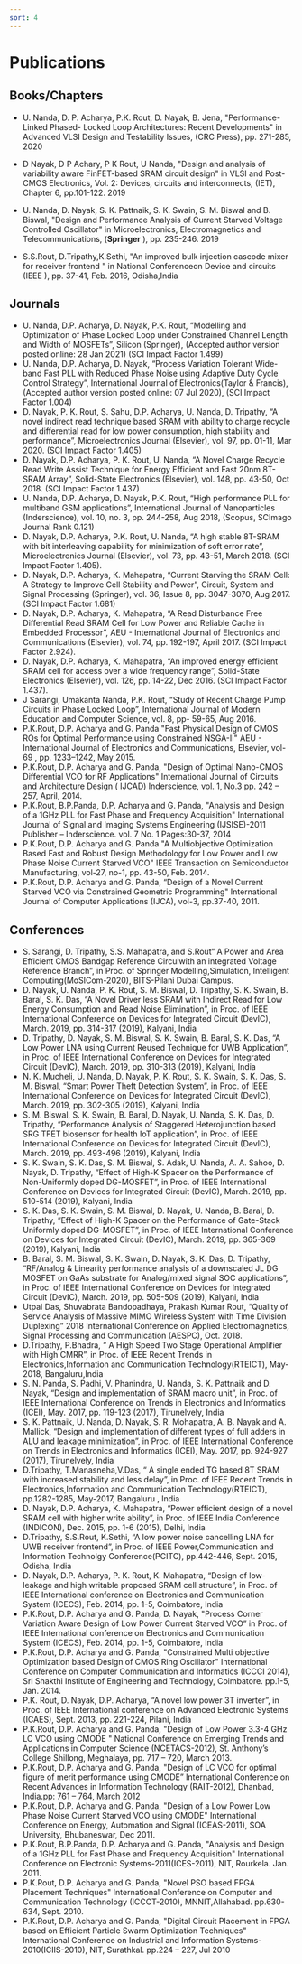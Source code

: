 ```yaml
---
sort: 4
---
```

# Publications

## Books/Chapters

- U. Nanda, D. P. Acharya, P.K. Rout, D. Nayak, B. Jena, "Performance-Linked Phased- Locked Loop Architectures: Recent Developments" in Advanced VLSI Design and Testability Issues, (CRC Press), pp. 271-285, 2020

- D Nayak, D P Achary, P K Rout, U Nanda, "Design and analysis of variability aware FinFET-based SRAM circuit design" in VLSI and Post-CMOS Electronics, Vol. 2: Devices, circuits and interconnects, (IET), Chapter 6, pp.101-122. 2019

- U. Nanda, D. Nayak, S. K. Pattnaik, S. K. Swain, S. M. Biswal and B. Biswal, "Design and Performance Analysis of Current Starved Voltage Controlled Oscillator" in Microelectronics, Electromagnetics and Telecommunications, (**Springer** ), pp. 235-246. 2019

- S.S.Rout, D.Tripathy,K.Sethi, "An improved bulk injection cascode mixer for receiver frontend " in National Conferenceon Device and circuits (IEEE ), pp. 37-41, Feb.  2016, Odisha,India

## Journals

-	U. Nanda, D.P. Acharya, D. Nayak, P.K. Rout, “Modelling and Optimization of Phase Locked Loop under Constrained Channel Length and Width of MOSFETs”, Silicon (Springer), (Accepted author version posted online: 28 Jan 2021) (SCI Impact Factor 1.499)
-	U. Nanda, D.P. Acharya, D. Nayak, “Process Variation Tolerant Wide-band Fast PLL with Reduced Phase Noise using Adaptive Duty Cycle Control Strategy”, International Journal of Electronics(Taylor & Francis), (Accepted author version posted online: 07 Jul 2020), (SCI Impact Factor 1.004)
-	D. Nayak, P. K. Rout, S. Sahu, D.P. Acharya, U. Nanda, D. Tripathy, “A novel indirect read technique based SRAM with ability to charge recycle and differential read for low power consumption, high stability and performance”, Microelectronics Journal (Elsevier), vol. 97, pp. 01-11, Mar 2020. (SCI Impact Factor 1.405)
-	D. Nayak, D.P. Acharya, P. K. Rout, U. Nanda, “A Novel Charge Recycle Read Write Assist Technique for Energy Efficient and Fast 20nm 8T-SRAM Array”, Solid-State Electronics (Elsevier), vol. 148, pp. 43-50, Oct 2018. (SCI Impact Factor 1.437)
-	U. Nanda, D.P. Acharya, D. Nayak, P.K. Rout, “High performance PLL for multiband GSM applications”, International Journal of Nanoparticles (Inderscience), vol. 10, no. 3, pp. 244-258, Aug 2018, (Scopus, SCImago Journal Rank 0.121)
-	D. Nayak, D.P. Acharya, P.K. Rout, U. Nanda, “A high stable 8T-SRAM with bit interleaving capability for minimization of soft error rate”, Microelectronics Journal (Elsevier), vol. 73, pp. 43-51, March 2018. (SCI Impact Factor 1.405).
-	D. Nayak, D.P. Acharya, K. Mahapatra, “Current Starving the SRAM Cell: A Strategy to Improve Cell Stability and Power”, Circuit, System and Signal Processing (Springer), vol. 36, Issue 8, pp. 3047-3070, Aug 2017. (SCI Impact Factor 1.681)
-	D. Nayak, D.P. Acharya, K. Mahapatra, “A Read Disturbance Free Differential Read SRAM Cell for Low Power and Reliable Cache in Embedded Processor”,  AEU - International Journal of Electronics and Communications (Elsevier), vol. 74, pp. 192-197, April 2017. (SCI Impact Factor 2.924).
-	D. Nayak, D.P. Acharya, K. Mahapatra, “An improved energy efficient SRAM cell for access over a wide frequency range”, Solid-State Electronics (Elsevier), vol. 126, pp. 14-22, Dec 2016. (SCI Impact Factor 1.437).
-	J Sarangi, Umakanta Nanda, P.K. Rout, “Study of Recent Charge Pump Circuits in Phase Locked Loop”,	International Journal of Modern Education and Computer Science, vol. 8, pp- 59-65, Aug 2016. 
-	P.K.Rout, D.P. Acharya and G. Panda "Fast Physical Design of CMOS ROs for Optimal Performance using Constrained NSGA-II" AEU - International Journal of Electronics and Communications, Elsevier, vol-69 , pp. 1233–1242, May 2015.
-	P.K.Rout, D.P. Acharya and G. Panda, "Design of Optimal Nano-CMOS Differential VCO for RF Applications" International Journal of Circuits and Architecture Design ( IJCAD) Inderscience, vol. 1, No.3  pp. 242 – 257, April, 2014.  
-	P.K.Rout, B.P.Panda, D.P. Acharya and G. Panda, "Analysis and Design of a 1GHz PLL for Fast Phase and Frequency Acquisition" International Journal of Signal and Imaging Systems Engineering (IJSISE)-2011 Publisher – Inderscience. vol. 7 No. 1 Pages:30-37, 2014
-	P.K.Rout, D.P. Acharya and G. Panda "A Multiobjective Optimization Based Fast and Robust Design Methodology for Low Power and Low Phase Noise Current Starved VCO" IEEE Transaction on Semiconductor Manufacturing, vol-27, no-1, pp. 43-50, Feb. 2014.
-	P.K.Rout, D.P. Acharya and G. Panda, “Design of a Novel Current Starved VCO via Constrained Geometric Programming" International Journal of Computer Applications (IJCA), vol-3, pp.37-40, 2011.


## Conferences

-	S. Sarangi, D. Tripathy, S.S. Mahapatra, and S.Rout“ A Power and Area Efficient CMOS Bandgap Reference Circuiwith an integrated Voltage Reference Branch”, in Proc. of Springer Modelling,Simulation, Intelligent Computing(MoSICom-2020), BITS-Pilani Dubai Campus.
-	D. Nayak, U. Nanda, P. K. Rout, S. M. Biswal, D. Tripathy, S. K. Swain, B. Baral, S. K. Das, “A Novel Driver less SRAM with Indirect Read for Low Energy Consumption and Read Noise Elimination”, in Proc. of IEEE International Conference on Devices for Integrated Circuit (DevIC), March. 2019, pp. 314-317 (2019), Kalyani, India
-	D. Tripathy, D. Nayak, S. M. Biswal, S. K. Swain, B. Baral, S. K. Das, “A Low Power LNA using Current Reused Technique for UWB Application”, in Proc. of IEEE International Conference on Devices for Integrated Circuit (DevIC), March. 2019, pp. 310-313 (2019), Kalyani, India
-	N. K. Mucheli, U. Nanda, D. Nayak, P. K. Rout, S. K. Swain, S. K. Das, S. M. Biswal, “Smart Power Theft Detection System”, in Proc. of IEEE International Conference on Devices for Integrated Circuit (DevIC), March. 2019, pp. 302-305 (2019), Kalyani, India
-	S. M. Biswal, S. K. Swain, B. Baral, D. Nayak, U. Nanda, S. K. Das, D. Tripathy, “Performance Analysis of Staggered Heterojunction based SRG TFET biosensor for health IoT application”, in Proc. of IEEE International Conference on Devices for Integrated Circuit (DevIC), March. 2019, pp. 493-496 (2019), Kalyani, India
-	S. K. Swain, S. K. Das, S. M. Biswal, S. Adak, U. Nanda, A. A. Sahoo, D. Nayak, D. Tripathy, “Effect of High-K Spacer on the Performance of Non-Uniformly doped DG-MOSFET”, in Proc. of IEEE International Conference on Devices for Integrated Circuit (DevIC), March. 2019, pp. 510-514 (2019), Kalyani, India
-	S. K. Das, S. K. Swain, S. M. Biswal, D. Nayak, U. Nanda, B. Baral, D. Tripathy, “Effect of High-K Spacer on the Performance of Gate-Stack Uniformly doped DG-MOSFET”, in Proc. of IEEE International Conference on Devices for Integrated Circuit (DevIC), March. 2019, pp. 365-369 (2019), Kalyani, India
-	B. Baral, S. M. Biswal, S. K. Swain, D. Nayak, S. K. Das, D. Tripathy, “RF/Analog & Linearity performance analysis of a downscaled JL DG MOSFET on GaAs substrate for Analog/mixed signal SOC applications”, in Proc. of IEEE International Conference on Devices for Integrated Circuit (DevIC), March. 2019, pp. 505-509 (2019), Kalyani, India
-	Utpal Das, Shuvabrata Bandopadhaya, Prakash Kumar Rout, “Quality of Service Analysis of Massive MIMO Wireless System with Time Division Duplexing” 2018 International Conference on Applied Electromagnetics, Signal Processing and Communication (AESPC), Oct. 2018.
-	D.Tripathy, P.Bhadra, “ A High Speed Two Stage Operational Amplifier with High CMRR”, in Proc. of IEEE Recent Trends in Electronics,Information and Communication Technology(RTEICT),  May-2018, Bangaluru,India
-	S. N. Panda, S. Padhi, V. Phanindra, U. Nanda, S. K. Pattnaik and D. Nayak, “Design and implementation of SRAM macro unit”, in Proc. of  IEEE International Conference on Trends in Electronics and Informatics (ICEI), May. 2017, pp. 119-123 (2017), Tirunelvely, India
-	S. K. Pattnaik, U. Nanda, D. Nayak, S. R. Mohapatra, A. B. Nayak and A. Mallick, “Design and implementation of different types of full adders in ALU and leakage minimization”, in Proc. of IEEE International Conference on Trends in Electronics and Informatics (ICEI), May. 2017, pp. 924-927 (2017), Tirunelvely, India
-	D.Tripathy, T.Manasneha,V.Das, “ A single ended TG based 8T SRAM with increased stability and less delay”, in Proc. of IEEE Recent Trends in Electronics,Information and Communication Technology(RTEICT), pp.1282-1285, May-2017, Bangaluru , India
-	D. Nayak, D.P. Acharya, K. Mahapatra, “Power efficient design of a novel SRAM cell with higher write ability”, in Proc. of IEEE India Conference (INDICON), Dec. 2015, pp. 1-6 (2015), Delhi, India
-	D.Tripathy, S.S.Rout, K.Sethi, “A low power noise cancelling LNA for UWB receiver frontend”, in Proc. of IEEE Power,Communication and Information  Technolgy Conference(PCITC), pp.442-446, Sept. 2015,  Odisha, India
-	D. Nayak, D.P. Acharya, P. K. Rout, K. Mahapatra, “Design of low-leakage and high writable proposed SRAM cell structure”, in Proc. of IEEE International conference on Electronics and Communication System (ICECS), Feb. 2014, pp. 1-5, Coimbatore, India 
-	P.K.Rout, D.P. Acharya and G. Panda, D. Nayak, "Process Corner Variation Aware Design of Low Power Current Starved VCO” in Proc. of IEEE International conference on Electronics and Communication System (ICECS), Feb. 2014, pp. 1-5, Coimbatore, India 
-	P.K.Rout, D.P. Acharya and G. Panda, "Constrained Multi objective Optimization based Design of CMOS Ring Oscillator" International Conference on Computer Communication and Informatics (ICCCI 2014), Sri Shakthi Institute of Engineering and Technology, Coimbatore. pp.1-5, Jan. 2014.
-	P.K. Rout, D. Nayak, D.P. Acharya, “A novel low power 3T inverter”, in Proc. of IEEE International conference on Advanced Electronic Systems (ICAES), Sept. 2013, pp. 221-224, Pilani, India
-	P.K.Rout, D.P. Acharya and G. Panda, "Design of Low Power 3.3-4 GHz LC VCO using CMODE " National Conference on Emerging Trends and Applications in Computer Science (NCETACS-2012), St. Anthony’s College Shillong, Meghalaya, pp. 717 – 720, March 2013.
-	P.K.Rout, D.P. Acharya and G. Panda, "Design of LC VCO for optimal figure of merit performance using CMODE” International Conference on Recent Advances in Information Technology (RAIT-2012), Dhanbad, India.pp: 761 – 764, March 2012
-	P.K.Rout, D.P. Acharya and G. Panda, "Design of a Low Power Low Phase Noise Current Starved VCO using CMODE" International Conference on Energy, Automation and Signal (ICEAS-2011), SOA University, Bhubaneswar, Dec 2011.
-	P.K.Rout, B.P.Panda, D.P. Acharya and G. Panda, "Analysis and Design of a 1GHz PLL for Fast Phase and Frequency Acquisition" International Conference on Electronic Systems-2011(ICES-2011), NIT, Rourkela. Jan. 2011.
-	P.K.Rout, D.P. Acharya and G. Panda, "Novel PSO based FPGA Placement Techniques" International Conference on Computer and Communication Technology (ICCCT-2010), MNNIT,Allahabad. pp.630-634, Sept. 2010.
-	P.K.Rout, D.P. Acharya and G. Panda, "Digital Circuit Placement in FPGA based on Efficient Particle Swarm Optimization Techniques" International Conference on Industrial and Information Systems-2010(ICIIS-2010), NIT, Surathkal. pp.224 – 227, Jul 2010

